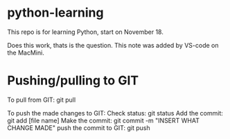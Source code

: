 # python-learning

This repo is for learning Python, start on November 18. 

Does this work, thats is the question. This note was added by VS-code on the MacMini.

# Pushing/pulling to GIT #
To pull from GIT: git pull

To push the made changes to GIT:
Check status: git status
Add the commit: git add [file name]
Make the commit: git commit -m "INSERT WHAT CHANGE MADE"
push the commit to GIT: git push
